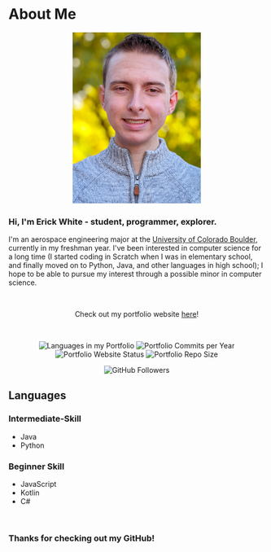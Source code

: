 # About Me
<p align="center">
    <img alt="Erick White" src="ErickWhite.jpg" width="50%">
</p>

### Hi, I'm Erick White - student, programmer, explorer.
I'm an aerospace engineering major at the [University of Colorado Boulder](https://www.colorado.edu/), currently in my freshman year.
I've been interested in computer science for a long time (I started coding in Scratch
when I was in elementary school, and finally moved on to Python, Java, and other languages
in high school); I hope to be able to pursue my interest through a possible minor in computer science.

<br>

<p align="center">
    Check out my portfolio website <a href="https://erickwhitedev.github.io/portfolio/">here</a>!
</p>

<br>

<p align="center">
    <img alt="Languages in my Portfolio" src="https://img.shields.io/github/languages/count/ErickWhiteDev/portfolio?label=Languages%20in%20my%20Portfolio&style=flat-square">
    <img alt="Portfolio Commits per Year" src="https://img.shields.io/github/commit-activity/y/ErickWhiteDev/portfolio?label=Portfolio%20Commits&style=flat-square">
    <img alt="Portfolio Website Status" src="https://img.shields.io/website?down_color=critical&down_message=Offline&label=Portfolio%20Website%20Status&style=flat-square&up_color=success&up_message=Online&url=https%3A%2F%2Ferickwhitedev.github.io%2Fportfolio%2F">
    <img alt="Portfolio Repo Size" src="https://img.shields.io/github/languages/code-size/ErickWhiteDev/portfolio?label=Portfolio%20Repo%20Size&style=flat-square">
</p>

<p align="center">
        <img alt="GitHub Followers" src="https://img.shields.io/github/followers/ErickWhiteDev?label=GitHub%20Followers&style=flat-square">
</p>

## Languages

### Intermediate-Skill
- Java
- Python

### Beginner Skill
- JavaScript
- Kotlin
- C#

<br>

### Thanks for checking out my GitHub!
